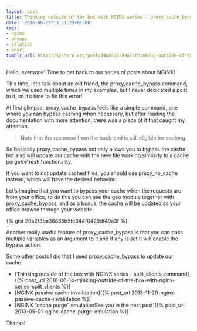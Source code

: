```yaml
---
layout: post
title: Thinking outside of the box with NGINX series - proxy_cache_bypass command
date: '2016-06-29T13:31:23+01:00'
tags:
- nginx
- devops
- solution
- smart
tumblr_url: http://syshero.org/post/146652229967/thinking-outside-of-the-box-with-nginx-series
---
```

Hello, everyone! Time to get back to our series of posts about NGINX!

This time, let’s talk about an old friend, the proxy_cache_bypass command, which we used multiple times in my examples, but I never dedicated a post to it, so it’s time to fix this error!

At first glimpse, proxy_cache_bypass feels like a simple command, one where you can bypass caching when necessary, but after reading the documentation with more attention, there was a piece of it that caught my attention.

> Note that the response from the back-end is still eligible for caching.

So basically proxy_cache_bypass not only allows you to bypass the cache but also will update our cache with the new file working similarly to a cache purge/refresh functionality.

If you want to not update cached files, you should use proxy_no_cache instead, which will have the desired behavior.

Let’s imagine that you want to bypass your cache when the requests are from your office, to do this you can use the geo module together with proxy_cache_bypass, and as a bonus, the cache will be updated as your office browse through your website.

{% gist 20a2f3ba36835b5fe344f0429df49a3f %}

Another really useful feature of proxy_cache_bypass is that you can pass multiple variables as an argument to it and if any is set it will enable the bypass action.

Some other posts I did that I used proxy_cache_bypass to update our cache:
- [Thinking outside of the box with NGINX series - split_clients command]({% post_url 2016-06-14-thinking-outside-of-the-box-with-nginx-series-split_clients %})
- [NGINX passive cache invalidation]({% post_url 2013-11-29-nginx-passive-cache-invalidation %})
- [NGINX “cache purge” emulationSee you in the next post]({% post_url 2013-05-01-nginx-cache-purge-emulation %})

Thanks!
